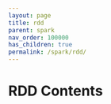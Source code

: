 ```yaml
---
layout: page
title: rdd
parent: spark
nav_order: 100000
has_children: true
permalink: /spark/rdd/
---
```

# RDD Contents
